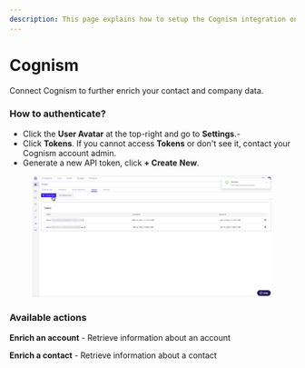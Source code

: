```yaml
---
description: This page explains how to setup the Cognism integration on Cargo.
---
```


# Cognism

Connect Cognism to further enrich your contact and company data.

### How to authenticate?

* Click the **User Avatar** at the top-right and go to **Settings**.-
* Click **Tokens**. If you cannot access **Tokens** or don't see it, contact your Cognism account admin.
* Generate a new API token, click **+ Create** **New**.

<figure><img src="../.gitbook/assets/Screenshot 2023-05-08 at 1.19.03 PM.png" alt=""><figcaption></figcaption></figure>

### Available actions

**Enrich an account** - Retrieve information about an account

**Enrich a contact** - Retrieve information about a contact
